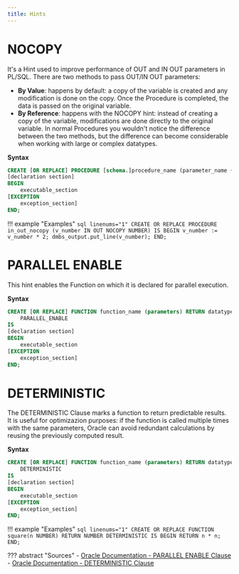 ```yaml
---
title: Hints
---
```


# NOCOPY
It's a Hint used to improve performance of OUT and IN OUT parameters in PL/SQL.
There are two methods to pass OUT/IN OUT parameters:

- **By Value**: happens by default: a copy of the variable is created and any modification is done on the copy. Once the Procedure is completed, the data is passed on the original variable.
- **By Reference**: happens with the NOCOPY hint: instead of creating a copy of the variable, modifications are done directly to the original variable.
In normal Procedures you wouldn't notice the difference between the two methods, but the difference can become considerable when working with large or complex datatypes.

**Syntax**
```sql
CREATE [OR REPLACE] PROCEDURE [schema.]procedure_name (parameter_name {OUT | IN OUT} NOCOPY datatype) IS
[declaration section]
BEGIN
	executable_section
[EXCEPTION
	exception_section]
END;
```

!!! example "Examples"
	```sql linenums="1"
	CREATE OR REPLACE PROCEDURE in_out_nocopy (v_number IN OUT NOCOPY NUMBER) IS
	BEGIN
		v_number := v_number * 2;
		dmbs_output.put_line(v_number);
	END;
	```

# PARALLEL ENABLE
This hint enables the Function on which it is declared for parallel execution.

**Syntax**
```sql
CREATE [OR REPLACE] FUNCTION function_name (parameters) RETURN datatype
	PARALLEL_ENABLE
IS
[declaration section]
BEGIN
	executable_section
[EXCEPTION
	exception_section]
END;
```

# DETERMINISTIC
The DETERMINISTIC Clause marks a function to return predictable results.
It is useful for optimizazion purposes: if the function is called multiple times with the same parameters, Oracle can avoid redundant calculations by reusing the previously computed result.

**Syntax**
```sql
CREATE [OR REPLACE] FUNCTION function_name (parameters) RETURN datatype
	DETERMINISTIC
IS
[declaration section]
BEGIN
	executable_section
[EXCEPTION
	exception_section]
END;
```

!!! example "Examples"
    ```sql linenums="1"
    CREATE OR REPLACE FUNCTION square(n NUMBER)
    	RETURN NUMBER
    	DETERMINISTIC
    IS
    BEGIN
    	RETURN n * n;
    END;
    ```

??? abstract "Sources"
    - [Oracle Documentation - PARALLEL ENABLE Clause](https://docs.oracle.com/en/database/oracle/oracle-database/23/lnpls/PARALLEL_ENABLE-clause.html)
    - [Oracle Documentation - DETERMINISTIC Clause](https://docs.oracle.com/en/database/oracle/oracle-database/19/lnpls/DETERMINISTIC-clause.html)